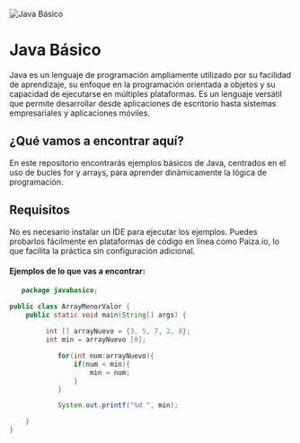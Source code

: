 ![Java Básico](img/what-is-java.webp)
# Java Básico

Java es un lenguaje de programación ampliamente utilizado por su facilidad de aprendizaje, su enfoque en la programación orientada a objetos y su capacidad de ejecutarse en múltiples plataformas. 
Es un lenguaje versátil que permite desarrollar desde aplicaciones de escritorio hasta sistemas empresariales y aplicaciones móviles. 

## ¿Qué vamos a encontrar aquí?

En este repositorio encontrarás ejemplos básicos de Java, centrados en el uso de bucles for y arrays, para aprender dinámicamente la lógica de programación.

## Requisitos

No es necesario instalar un IDE para ejecutar los ejemplos. 
Puedes probarlos fácilmente en plataformas de código en línea como Paiza.io, lo que facilita la práctica sin configuración adicional.


#### Ejemplos de lo que vas a encontrar:
```java
   package javabasico;

public class ArrayMenorValor {
	public static void main(String[] args) {
		
		 int [] arrayNuevo = {3, 5, 7, 2, 8};
		 int min = arrayNuevo [0];

		    for(int num:arrayNuevo){
		        if(num < min){
		            min = num;
		        }
		    }

		    System.out.printf("%d ", min);

	}
}
```